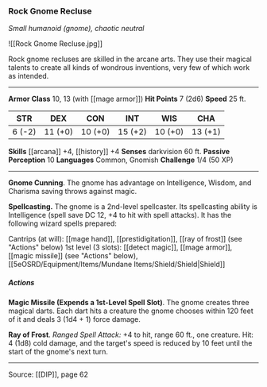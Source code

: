 ### Rock Gnome Recluse
_Small humanoid (gnome), chaotic neutral_

![[Rock Gnome Recluse.jpg]]

Rock gnome recluses are skilled in the arcane arts. They use their magical talents to create all kinds of wondrous inventions, very few of which work as intended.





---

**Armor Class** 10, 13 (with [[mage armor]])
**Hit Points** 7 (2d6)
**Speed** 25 ft.

| STR     | DEX     | CON     | INT     | WIS     | CHA     |
|---------|---------|---------|---------|---------|---------|
| 6 (-2) | 11 (+0) | 10 (+0) | 15 (+2) | 10 (+0) | 13 (+1) |

**Skills** [[arcana]] +4, [[history]] +4
**Senses** darkvision 60 ft.
**Passive Perception** 10
**Languages** Common, Gnomish
**Challenge** 1/4 (50 XP)

---

**Gnome Cunning**. The gnome has advantage on Intelligence, Wisdom, and Charisma saving throws against magic.

**Spellcasting.** The gnome is a 2nd-level spellcaster. Its spellcasting ability is Intelligence (spell save DC 12, +4 to hit with spell attacks). It has the following wizard spells prepared:

Cantrips (at will): [[mage hand]], [[prestidigitation]], [[ray of frost]] (see "Actions" below)
1st level (3 slots): [[detect magic]], [[mage armor]], [[magic missile]] (see "Actions" below), [[5eOSRD/Equipment/Items/Mundane Items/Shield/Shield|Shield]]

##### Actions
**Magic Missile (Expends a 1st-Level Spell Slot)**. The gnome creates three magical darts. Each dart hits a creature the gnome chooses within 120 feet of it and deals 3 (1d4 + 1) force damage.

**Ray of Frost**. _Ranged Spell Attack:_ +4 to hit, range 60 ft., one creature. Hit: 4 (1d8) cold damage, and the target's speed is reduced by 10 feet until the start of the gnome's next turn.


---

Source: [[DIP]], page 62